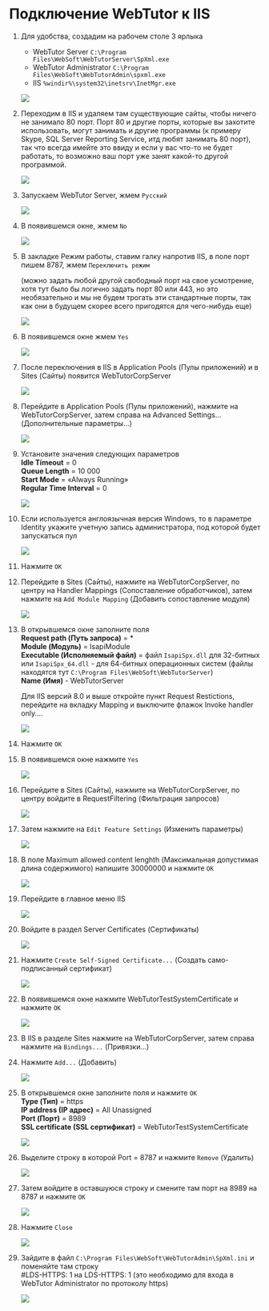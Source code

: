 # Подключение WebTutor к IIS

1. Для удобства, создадим на рабочем столе 3 ярлыка  
   
   * WebTutor Server `C:\Program Files\WebSoft\WebTutorServer\SpXml.exe`
   * WebTutor Administrator `C:\Program Files\WebSoft\WebTutorAdmin\spxml.exe`
   * IIS `%windir%\system32\inetsrv\InetMgr.exe`

   ![](./1.jpg)

2. Переходим в IIS и удаляем там существующие сайты, чтобы ничего не занимало 80 порт. Порт 80 и другие порты, которые вы захотите использовать, могут занимать и другие программы (к примеру Skype, SQL Server Reporting Service, итд любят занимать 80 порт), так что всегда имейте это ввиду и если у вас что-то не будет работать, то возможно ваш порт уже занят какой-то другой программой.  

   ![](./2.jpg)

3. Запускаем WebTutor Server, жмем `Русский`  

   ![](./3.jpg)

4. В появившемся окне, жмем `No` 

   ![](./4.jpg)

5. В закладке Режим работы, ставим галку напротив IIS, в поле порт пишем 8787, жмем `Переключить режим` 
   
   (можно задать любой другой свободный порт на свое усмотрение, хотя тут было бы логично задать порт 80 или 443, но это необязательно и мы не будем трогать эти стандартные порты, так как они в будущем скорее всего пригодятся для чего-нибудь еще)  

   ![](./5.jpg)

6. В появившемся окне жмем `Yes`  

   ![](./6.jpg)

7. После переключения в IIS в Application Pools (Пулы приложений) и в Sites (Сайты) появится WebTutorCorpServer  

   ![](./7.jpg)

8. Перейдите в Application Pools (Пулы приложений), нажмите на WebTutorCorpServer, затем справа на Advanced Settings... (Дополнительные параметры...)  

   ![](./8.jpg)

9. Установите значения следующих параметров  
   **Idle Timeout** = 0  
   **Queue Length** = 10 000  
   **Start Mode** = «Always Running»  
   **Regular Time Interval** = 0  

   ![](./9.jpg)

10. Если используется англоязычная версия Windows, то в параметре Identity укажите учетную запись администратора, под которой будет запускаться пул

    ![](./10.jpg)

11. Нажмите `OK`

12. Перейдите в Sites (Сайты), нажмите на WebTutorCorpServer, по центру на Handler Mappings (Сопоставление обработчиков), затем нажмите на `Add Module Mapping` (Добавить сопоставление модуля)  

    ![](./11.jpg)

13. В открывшемся окне заполните поля  
    **Request path (Путь запроса)** = *  
    **Module (Модуль)** = IsapiModule  
    **Executable (Исполняемый файл)** = файл `IsapiSpx.dll` для 32-битных или `IsapiSpx_64.dll` - для 64-битных операционных систем (файлы находятся тут `C:\Program Files\WebSoft\WebTutorServer`)  
    **Name (Имя)** - WebTutorServer

    Для IIS версий 8.0 и выше откройте пункт Request Restictions, перейдите на вкладку Mapping и выключите флажок Invoke handler only....  

    ![](./12.jpg)

14. Нажмите `ОК`

15. В появившемся окне нажмите `Yes`

    ![](./13.jpg)

16. Перейдите в Sites (Сайты), нажмите на WebTutorCorpServer, по центру войдите в RequestFiltering (Фильтрация запросов)  

    ![](./14.jpg)

17. Затем нажмите на `Edit Feature Settings` (Изменить параметры) 

    ![](./15.jpg)

18. В поле Maximum allowed content lenghth (Максимальная допустимая длина содержимого) напишите 30000000 и нажмите `OK`  

    ![](./16.jpg)

19. Перейдите в главное меню IIS  

    ![](./18.jpg)

20. Войдите в раздел Server Certificates (Сертификаты)  

    ![](./19.jpg)

21. Нажмите `Create Self-Signed Certificate...` (Создать само-подписанный сертификат)

    ![](./20.jpg)

22. В появившемся окне нажмите WebTutorTestSystemCertificate и нажмите `OK`  

    ![](./21.jpg)

23. В IIS в разделе Sites нажмите на WebTutorCorpServer, затем справа нажмите на `Bindings...` (Привязки...)

24. Нажмите `Add...` (Добавить)  

    ![](./22.jpg)

25. В открывшемся окне заполните поля и нажмите `OK`  
    **Type (Тип)** = https  
    **IP address (IP адрес)** = All Unassigned  
    **Port (Порт)** = 8989  
    **SSL certificate (SSL сертификат)** = WebTutorTestSystemCertificate  

    ![](./24.jpg)

26. Выделите строку в которой Port = 8787 и нажмите `Remove` (Удалить) 

    ![](./25.jpg)

27. Затем войдите в оставшуюся строку и смените там порт на 8989 на 8787 и нажмите `OK`

    ![](./23.jpg)

28. Нажмите `Close`  

    ![](./26.jpg)

29. Зайдите в файл `C:\Program Files\WebSoft\WebTutorAdmin\SpXml.ini` и поменяйте там строку  
    \#LDS-HTTPS: 1 на LDS-HTTPS: 1 (это необходимо для входа в WebTutor Administrator по протоколу https)  

    ![](./27.jpg)



